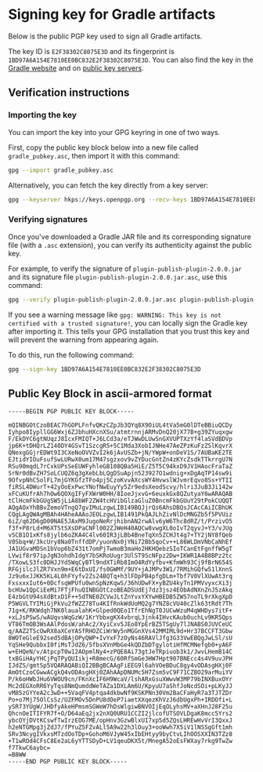 # Signing key for Gradle artifacts

Below is the public PGP key used to sign all Gradle artifacts.

The key ID is `E2F38302C8075E3D` and its fingerprint is `1BD97A6A154E7810EE0BC832E2F38302C8075E3D`.
You can also find the key in the [Gradle website](https://gradle.org/keys/) and on [public key servers](https://keys.openpgp.org/search?q=maven-publishing%40gradle.com).

## Verification instructions

### Importing the key

You can import the key into your GPG keyring in one of two ways.

First, copy the public key block below into a new file called `gradle_pubkey.asc`, then import it with this command:

```bash
gpg --import gradle_pubkey.asc
```

Alternatively, you can fetch the key directly from a key server:

```bash
gpg --keyserver hkps://keys.openpgp.org --recv-keys 1BD97A6A154E7810EE0BC832E2F38302C8075E3D
```

### Verifying signatures

Once you've downloaded a Gradle JAR file and its corresponding signature file (with a `.asc` extension), you can verify its authenticity against the public key.

For example, to verify the signature of `plugin-publish-plugin-2.0.0.jar` and its signature file `plugin-publish-plugin-2.0.0.jar.asc`, use this command:

```bash
gpg --verify plugin-publish-plugin-2.0.0.jar.asc plugin-publish-plugin-2.0.0.jar
```

If you see a warning message like `gpg: WARNING: This key is not certified with a trusted signature!`, you can locally sign the Gradle key after importing it.
This tells your GPG installation that you trust this key and will prevent the warning from appearing again.

To do this, run the following command:

```bash
gpg --sign-key 1BD97A6A154E7810EE0BC832E2F38302C8075E3D
```

## Public Key Block in ascii-armored format

```
-----BEGIN PGP PUBLIC KEY BLOCK-----

mQINBGOtCzoBEAC7hGOPLFnfvQKzCZpJb3QYq8X9OiUL4tVa5mG0lDTeBBiuQCDy
Iyhpo8IypllGG6Wxj6ZJbhuHXcnXSu/atmtrnnjARMvDnQ20jX77B+g39ZYuqxgw
F/EkDYC6gtNUqzJ8IcxFMIQT+J6LCd3a/eTJWwDLUwSnGXVUPTXzYf4laSVdBDVp
jp6K+tDHQrLZ140DY4GSvT1SzcgR5+5C1Mda3XobIJNHe47AeZPzKuFzZSlKqvrX
QNexgGGjrEDWt9I3CXeNoOVVZvI2k6jAvUSZb+jN/YWpW+onDeV1S/7AUBaKE2TE
EJtidYIOuFsufSwLURwX0um17M47sgzxov9vZYDucGntZn4zKYcZsdkTTkrrgU7N
RSu90mqdL7rCxkUPsSeEUWFyhleGB108QBa5HiE/Z5T5C94kxD9JV1HAocFraTaZ
SrNr0dBvZH7SoLCUQZ6q3gXebLbLQgDSuApjn523927O1wdnig+xDgAqTP14sw9i
9OfvpNhCSolFL7mjGYKGfzTFo4pj5CzoKvvAXcsWY4HvwslWJvmrEqvo8Ss+YTII
fiRSL4DWurT+42yOoExPwcYNofNwEuyYy5Zr9edsXeodScvy/hlri3JuB3Ji142w
xFCuKUfrAh7hOw6QOXgIFyFXWrW0HH/8IoeJjxvG+6euxkGx8QZutyaY6wARAQAB
tClHcmFkbGUgSW5jLiA8bWF2ZW4tcHVibGlzaGluZ0BncmFkbGUuY29tPokCUQQT
AQgAOxYhBBvZemoVTngQ7gvIMuLzgwLIB149BQJjrQs6AhsDBQsJCAcCAiICBhUK
CQgLAgQWAgMBAh4HAheAAAoJEOLzgwLIB1491PkQAJLhZivNlDcMNGZb5f5PVUiz
6iZ/q62D6gD00NAE5JAxM9JugoNeRrjhibnAN2rwAlv6yW6Thc8dRZ/t/PrzivO5
f3f+P8rLd+M6XTStSXsDPaCNFl002ZJWeH40AQCw8vwgXL0oIvT2qyvJ+Y3/vJUg
vSCB1O1xKfs8jylb6oZKA4C4lv60IR3jLBb4BneTqXn5ZCHJt4g7+TY2jNY8fQeb
V0Sbq+W/3kcUry8Na0TnffdDP/yuonNx0jYNi72Bb5qoCv++L86WLDmVNbCaNhEf
JA1UGvaMDSn1bVop6bZ431t7omPjTwmoB3maHo2HKHQebzSIoTCanEtFgnffW5gT
LVwif8r97ipJgN3ohdhIdgY7bSKRoUugr3UlST9ScNFpz2Dw+IKWR1A4B8BPz2tc
/TXowLS3fc0DHJJYd5WqCyBTl9ndXTiRb8ImO4RdYyfbv+KfmWh93Cj9fBrN654S
RFGjilcJlZR7Vxn9m+E6tDxUI/fs0GWMf/9UY+jAJMPv3W1/7RMihGQfw51lXnnS
Jz9u6xJJKK5KL4L0hFYyfv2Zs24BQTq+h3lFDpPB4pfgDLm+Tbf7V0VlXUwAt3rq
FxsxxxIut6+0DcfsqWPUfu0wnSpNzKqwS/36hUDwFX+yBZU4kyTn1PMVvyxcXi3j
bcHUw1QpCiEeMi7FTjFhuQINBGOtCzoBEADSUdEj7dz3jsz4EObAdNXnZnJ5zAkq
E4zbGtU94sXdBtxD1F++5dTNE0ZCVwJLtZnYvxYXYwHBEDB5ZWS7noTL9rXkgXpD
P5WGVLTYIMiGjPkVu2fWZZ78Tu4KIfRnkWdUoMQ2g7YNZ8cVU40cZlk63tRdt7Th
71g+K/RKWdqh7NK0laualahK+Glped0QEo1TfrEhNgT0JUCwWzuM4qWHDys7itF+
+xLJsPSwS/wAUqvsWqGzW/1KrYbbxgKX4vbrqL3jnk4IHvcKAub0uchLv9KR5Qps
VT86TmOB3WsAAlPdosW/ahAc2/XyiCxv5JEo8YpErBZ5TSgUy7lJNABS0JUVCeUC
q/AAZ2TScOwRX8aXCeYASfRHOZCiWrWy5nMGGnXVs42MMIML9d+Hr37BCCFT3Gbw
8WOTeGleE92sed5dBAjOPyQWP+IvYxF7zOyNs46RAVlJfg3G33VwEBQgJwLSl/sU
YqSHe9QubbxI0fiMsTJdZ6/5fbsXVnMbGe4kQDZbDTgylotiHfMCMNefgb0+yA6F
w+EHQeN/v/AtpcpT0w12AOpmlNy4+zPQE8Ai73gtJeTRpiuob3k1/JwvLHemB14C
txBGiHAyYHCjPqTPyQUIikj+R8mecG/60RfSmGe3HW7Hpt907BNEcc4s4V9uvJPH
IJdZS/gmtSp5VQARAQABiQI2BBgBCAAgFiEEG9l6ahVOeBDuC8gy4vODAsgHXj0F
AmOtCzoCGwwACgkQ4vODAsgHXj0ZAhAApDNUMc5H7Zsm5vC9F71CZBO29arMuiYV
P/k6oHWbJHu6VWOU9cn/FKnXcIF6H9WcaV/lshARxGsuXWwvW3MP79bINXBuxOYr
Mc2dEGXoRR6YyTqs8NmQumddWeTAZa1DXLAm6U/KpyuU7aShfJoNcdSOi+pLKyJJ
vM85zGYYeA2c3wD++5VaqFV4ptqa4dkbwNf9KSKPNn30Vm2BaCFaHyR7a3TJTZDr
Po+o7Mj75OlCsSz/UZFMOv5DnPU8dOeP7iaetXXqezKhVzJ6dbUgxPh+IRDOfi+L
ySR73YUgW/JHDfyAkeHPmsmSGWeW7hDsWlgiwBNVOIjEqOLyhsMV+aXHnJ28F25u
QhcnOeITIFYR7f+O/D64aEq2jx2nXQ0URU1CCZI2jlcofUTSOVLDgaK8mcc5Yrs2
ybcOYjDVtKCswfTwIrzEOG7ME/opHnv3GzwBlxUI7xp5d5ZQsLHREwHvVrI3QxxJ
h2eNTGMpg3jZdJ7/fPYuZ5FZvALl5A9w22h3lOuy3+ooWwh7X5iV1lNSSgGft1mh
SRv3NcygIVkxsMTzdOoTDp+GohoM6VJyW45xIbEHtyy9byCtvLIhOOSXXIN3TZz8
+T1wROd4CFsC8Ee2aL6yYTTSDyD+LV1qeuDKX5t/MnegA52oEsFWXay7rkg9TwZw
f7TkwC6aybc=
=B8WW
-----END PGP PUBLIC KEY BLOCK-----
```
